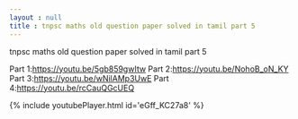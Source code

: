 ```yaml
---
layout : null
title : tnpsc maths old question paper solved in tamil part 5
---
```


tnpsc maths old question paper solved in tamil part 5

Part 1:https://youtu.be/5gb859gwItw
Part 2:https://youtu.be/NohoB_oN_KY
Part 3:https://youtu.be/wNilAMp3UwE
Part 4:https://youtu.be/rcCauQGcUEQ



{% include youtubePlayer.html id='eGff_KC27a8' %}
